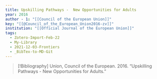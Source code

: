 ```yaml
---
title: Upskilling Pathways -  New Opportunities for Adults
year: 2016
author - 1: "[[Council of the European Union]]"
key: "[[@Council_of_the_European_Union2016-zv]]"
institution: "[[Official Journal of the European Union]]"
tags:
  - Zotero-Import-Feb-22
  - My-Library
  - 2021-12-03-Frontiers
  - _BibTex-to-MD-Git
---
```


> [!Bibliography]
> Union, Council of the European. 2016. “Upskilling Pathways -  New Opportunities for Adults.”